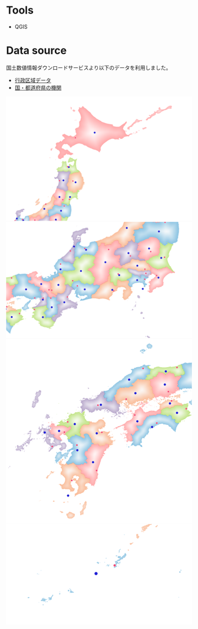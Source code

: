 # Tools
- QGIS

# Data source
国土数値情報ダウンロードサービスより以下のデータを利用しました。
- [行政区域データ](https://nlftp.mlit.go.jp/ksj/gml/datalist/KsjTmplt-N03-v2_3.html)
- [国・都道府県の機関](https://nlftp.mlit.go.jp/ksj/gml/datalist/KsjTmplt-P28.html)


<img name="north" src="img/north.png"><br>
<img name="east" src="img/east.png"><br>
<img name="west" src="img/west.png"><br>
<img name="south" src="img/south.png"><br>
